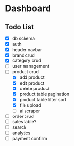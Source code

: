 # Dashboard

## Todo List

- [x] db schema
- [x] auth
- [x] header navbar
- [x] brand crud
- [x] category crud
- [ ] user management
- [ ] product crud
  - [x] add product
  - [x] edit product
  - [x] delete product
  - [x] product table pagination 
  - [x] product table filter sort
  - [x] file upload
  - [ ] ai scraper
- [ ] order crud
- [ ] sales table?
- [ ] search
- [ ] analytics
- [ ] payment confirm
